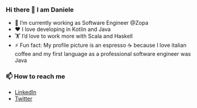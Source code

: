 ### Hi there 👋 I am Daniele

- 💼 I’m currently working as Software Engineer @Zopa 
- ❤️ I love developing in Kotlin and Java
- 🏋️ I’d love to work more with Scala and Haskell
- ⚡ Fun fact: My profile picture is an espresso ☕ because I love italian coffee and my first language as a professional software engineer was Java

### 📫 How to reach me
- [LinkedIn](https://www.linkedin.com/in/danieleascione/)
- [Twitter](https://twitter.com/Addirittura_Dan)

<!--
**audhumla/audhumla** is a ✨ _special_ ✨ repository because its `README.md` (this file) appears on your GitHub profile.

- 🤔 I’m looking for help with ...
- 💬 Ask me about ...
- 📫 How to reach me: ...
- 😄 Pronouns: ...
-->
